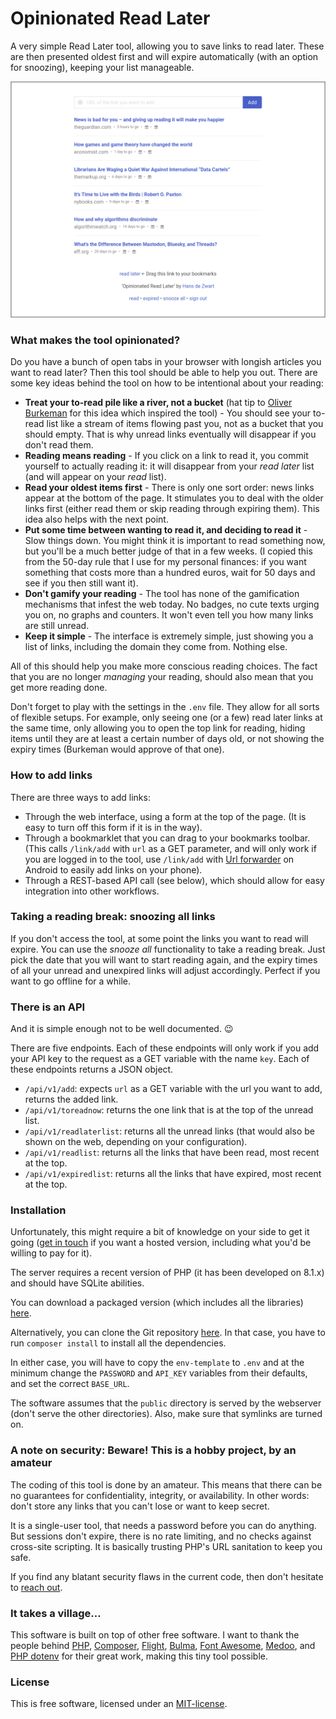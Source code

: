 # Opinionated Read Later
A very simple Read Later tool, allowing you to save links to read later. These are then presented oldest first and will expire automatically (with an option for snoozing), keeping your list manageable.

![A screenshot of the Opiniated Read Later tool](screenshot-opiniated-read-later.png)

### What makes the tool opinionated?

Do you have a bunch of open tabs in your browser with longish articles you want to read later? Then this tool should be able to help you out. There are some key ideas behind the tool on how to be intentional about your reading:

- **Treat your to-read pile like a river, not a bucket** (hat tip to [Oliver Burkeman](https://www.oliverburkeman.com/river) for this idea which inspired the tool) - You should see your to-read list like a stream of items flowing past you, not as a bucket that you should empty. That is why unread links eventually will disappear if you don't read them.
- **Reading means reading** - If you click on a link to read it, you commit yourself to actually reading it: it will disappear from your _read later_ list (and will appear on your _read_ list).
- **Read your oldest items first** - There is only one sort order: news links appear at the bottom of the page. It stimulates you to deal with the older links first (either read them or skip reading through expiring them). This idea also helps with the next point.
- **Put some time between wanting to read it, and deciding to read it** - Slow things down. You might think it is important to read something now, but you'll be a much better judge of that in a few weeks. (I copied this from the 50-day rule that I use for my personal finances: if you want something that costs more than a hundred euros, wait for 50 days and see if you then still want it).
- **Don't gamify your reading** - The tool has none of the gamification mechanisms that infest the web today. No badges, no cute texts urging you on, no graphs and counters. It won't even tell you how many links are still unread.
- **Keep it simple** - The interface is extremely simple, just showing you a list of links, including the domain they come from. Nothing else.

All of this should help you make more conscious reading choices. The fact that you are no longer _managing_ your reading, should also mean that you get more reading done.

Don't forget to play with the settings in the `.env` file. They allow for all sorts of flexible setups. For example, only seeing one (or a few) read later links at the same time, only allowing you to open the top link for reading, hiding items until they are at least a certain number of days old, or not showing the expiry times (Burkeman would approve of that one).

### How to add links
There are three ways to add links:

- Through the web interface, using a form at the top of the page. (It is easy to turn off this form if it is in the way).
- Through a bookmarklet that you can drag to your bookmarks toolbar. (This calls `/link/add` with `url` as a GET parameter, and will only work if you are logged in to the tool, use `/link/add` with [Url forwarder](https://f-droid.org/en/packages/net.daverix.urlforward/) on Android to easily add links on your phone).
- Through a REST-based API call (see below), which should allow for easy integration into other workflows.

### Taking a reading break: snoozing all links
If you don't access the tool, at some point the links you want to read will expire. You can use the _snooze all_ functionality to take a reading break. Just pick the date that you will want to start reading again, and the expiry times of all your unread and unexpired links will adjust accordingly. Perfect if you want to go offline for a while.

### There is an API
And it is simple enough not to be well documented. 😉

There are five endpoints. Each of these endpoints will only work if you add your API key to the request as a GET variable with the name `key`. Each of these endpoints returns a JSON object.

- `/api/v1/add`: expects `url` as a GET variable with the url you want to add, returns the added link.
- `/api/v1/toreadnow`: returns the one link that is at the top of the unread list.
- `/api/v1/readlaterlist`: returns all the unread links (that would also be shown on the web, depending on your configuration).
- `/api/v1/readlist`: returns all the links that have been read, most recent at the top.
- `/api/v1/expiredlist`: returns all the links that have expired, most recent at the top.

### Installation
Unfortunately, this might require a bit of knowledge on your side to get it going ([get in touch](https://blog.hansdezwart.nl/contact/) if you want a hosted version, including what you'd be willing to pay for it).

The server requires a recent version of PHP (it has been developed on 8.1.x) and should have SQLite abilities.

You can download a packaged version (which includes all the libraries) [here]().

Alternatively, you can clone the Git repository [here](). In that case, you have to run `composer install` to install all the dependencies.

In either case, you will have to copy the `env-template` to `.env` and at the minimum change the `PASSWORD` and `API_KEY` variables from their defaults, and set the correct `BASE_URL`.

The software assumes that the `public` directory is served by the webserver (don't serve the other directories). Also, make sure that symlinks are turned on.

### A note on security: Beware! This is a hobby project, by an amateur
The coding of this tool is done by an amateur. This means that there can be no guarantees for confidentiality, integrity, or availability. In other words: don't store any links that you can't lose or want to keep secret.

It is a single-user tool, that needs a password before you can do anything. But sessions don't expire, there is no rate limiting, and no checks against cross-site scripting. It is basically trusting PHP's URL sanitation to keep you safe.

If you find any blatant security flaws in the current code, then don't hesitate to [reach out](https://blog.hansdezwart.nl/contact/).

### It takes a village…
This software is built on top of other free software. I want to thank the people behind [PHP](https://www.php.net/), [Composer](https://getcomposer.org/), [Flight](https://docs.flightphp.com/), [Bulma](https://bulma.io/), [Font Awesome](https://fontawesome.com/), [Medoo](https://medoo.in/), and [PHP dotenv](https://github.com/vlucas/phpdotenv) for their great work, making this tiny tool possible.

### License
This is free software, licensed under an [MIT-license](LICENSE.txt).
